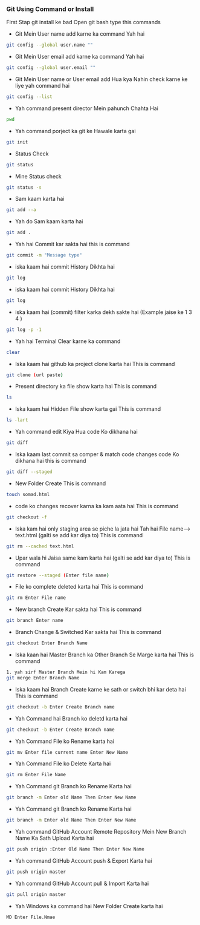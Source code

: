 ### Git Using Command or Install
First Stap git install ke bad 
Open git bash type this commands
- Git Mein User name add karne ka command Yah hai
```sh
git config --global user.name ""
```
- Git Mein User email add karne ka command Yah hai
```sh
git config --global user.email ""
```
- Git Mein User name or User email add Hua kya Nahin check karne ke liye yah command hai
```sh
git config --list 
```








- Yah command present director Mein pahunch Chahta Hai
```sh
pwd
```

- Yah command porject ka git ke Hawale karta gai
```sh
git init
```


- Status Check
```sh
git status 
```

- Mine Status check
```sh
git status -s
```

- Sam kaam karta hai
```sh
git add --a
```

- Yah do Sam kaam karta hai
```sh
git add .
```

- Yah hai Commit kar sakta hai this is command
```sh
git commit -m "Message type"
```

- iska kaam hai commit History Dikhta hai
```sh
git log
```

- iska kaam hai commit History Dikhta hai
```sh
git log
```

- iska kaam hai (commit) filter karka dekh sakte hai (Example jaise ke 1 3 4 )
```sh
git log -p -1 
```

- Yah hai Terminal Clear karne ka command
```sh
clear
```

- Iska kaam hai github ka project clone karta hai   This is command
```sh
git clone (url paste)
```

- Present directory ka file show karta hai   This is command
```sh
ls
```

- Iska kaam hai Hidden File show karta gai   This is command
```sh
ls -lart
```

- Yah command edit Kiya Hua code Ko dikhana hai  
```sh
git diff
```

- Iska kaam last commit sa comper & match code changes code Ko dikhana hai   this is command
```sh
git diff --staged
```

- New Folder Create     This is command
```sh
touch somad.html
```

- code ko changes recover karna ka kam aata hai     This is command
```sh
git checkout -f
```

- Iska kam hai only staging area se piche la jata hai Tah hai File name--> text.html (galti se add kar diya to)    This is command
```sh
git rm --cached text.html
```

- Upar wala hi Jaisa same kam karta hai  (galti se add kar diya to)    This is command
```sh
git restore --staged (Enter file name)
```

- File ko complete deleted karta hai   This is command
```sh
git rm Enter File name
```

- New branch Create Kar sakta hai   This is command
```sh
git branch Enter name 
```

- Branch Change & Switched Kar sakta hai   This is command
```sh
git checkout Enter Branch Name 
```

- Iska kaan hai Master Branch ka Other Branch Se Marge karta hai  This is command
```sh
1. yah sirf Master Branch Mein hi Kam Karega
git merge Enter Branch Name 
```

- Iska kaam hai Branch Create karne ke sath or switch bhi kar deta hai    This is command
```sh
git checkout -b Enter Create Branch name
```

- Yah Command hai Branch ko deletd karta hai   
```sh
git checkout -b Enter Create Branch name
```

- Yah Command File ko Rename karta hai   
```sh
git mv Enter file current name Enter New Name
```

- Yah Command File ko Delete Karta hai   
```sh
git rm Enter File Name
```

- Yah Command git Branch ko Rename Karta hai   
```sh
git branch -m Enter old Name Then Enter New Name
```

- Yah Command git Branch ko Rename Karta hai   
```sh
git branch -m Enter old Name Then Enter New Name
```

- Yah command GitHub Account Remote Repository Mein New Branch Name Ka Sath Upload Karta hai    
```sh
git push origin :Enter Old Name Then Enter New Name
```

- Yah command GitHub Account push & Export Karta hai    
```sh
git push origin master  
```

- Yah command GitHub Account pull & Import Karta hai    
```sh
git pull origin master
```


- Yah Windows ka command hai New Folder Create karta hai    
```sh
MD Enter File.Nmae
```